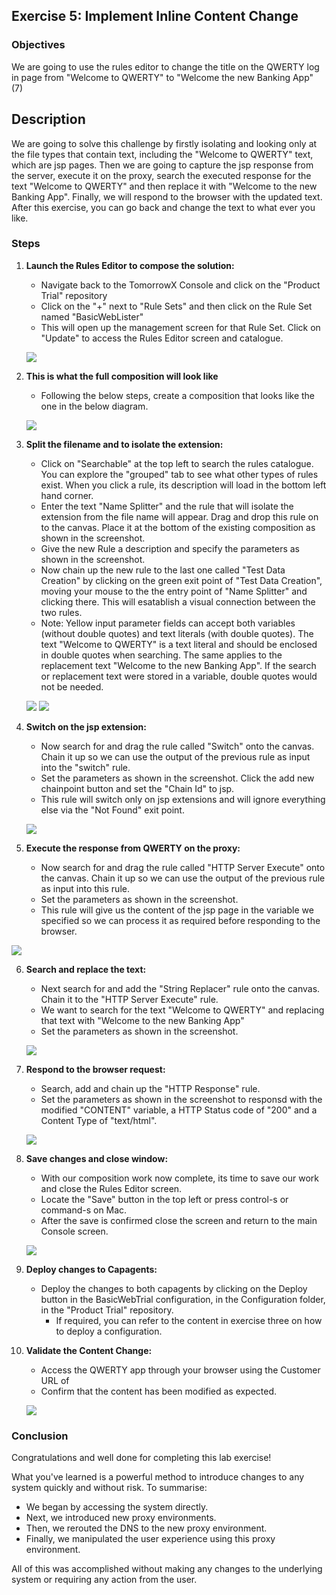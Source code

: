 
## Exercise 5: Implement Inline Content Change

### Objectives

We are going to use the rules editor to change the title on the QWERTY log in page from "Welcome to QWERTY" to "Welcome the new Banking App" (7)

## Description

We are going to solve this challenge by firstly isolating and looking only at the file types that contain text, including the "Welcome to QWERTY" text, which are jsp pages.  Then we are going to capture the jsp response from the server, execute it on the proxy, search the executed response for the text "Welcome to QWERTY" and then replace it with "Welcome to the new Banking App".  Finally, we will respond to the browser with the updated text. After this exercise, you can go back and change the text to what ever you like.

### Steps

1. **Launch the Rules Editor to compose the solution:**
    - Navigate back to the TomorrowX Console and click on the "Product Trial" repository
    - Click on the "+" next to "Rule Sets" and then click on the Rule Set named "BasicWebLister"
    - This will open up the management screen for that Rule Set.  Click on "Update" to access the Rules Editor screen and catalogue.
  
    ![](images/open-rules-editor.png)

2. **This is what the full composition will look like**
    - Following the below steps, create a composition that looks like the one in the below diagram.

    ![](images/full-composition.png)

3. **Split the filename and to isolate the extension:**

    - Click on "Searchable" at the top left to search the rules catalogue.  You can explore the "grouped" tab to see what other types of rules exist.  When you click a rule, its description will load in the bottom left hand corner.
    - Enter the text "Name Splitter" and the rule that will isolate the extension from the file name will appear.  Drag and drop this rule on to the canvas.  Place it at the bottom of the existing composition as shown in the screenshot.
    - Give the new Rule a description and specify the parameters as shown in the screenshot.
    - Now chain up the new rule to the last one called "Test Data Creation" by clicking on the green exit point of "Test Data Creation", moving your mouse to the the entry point of "Name Splitter" and clicking there.  This will esatablish a visual connection between the two rules.
    - Note: Yellow input parameter fields can accept both variables (without double quotes) and text literals (with double quotes). The text "Welcome to QWERTY" is a text literal and should be enclosed in double quotes when searching. The same applies to the replacement text "Welcome to the new Banking App". If the search or replacement text were stored in a variable, double quotes would not be needed. 

    ![](images/entry-exit.png)
    ![](images/name-spliter.png)

4. **Switch on the jsp extension:**

    - Now search for and drag the rule called "Switch" onto the canvas. Chain it up so we can use the output of the previous rule as input into the "switch" rule.
    - Set the parameters as shown in the screenshot. Click the add new chainpoint button and set the "Chain Id" to jsp.
    - This rule will switch only on jsp extensions and will ignore everything else via the "Not Found" exit point.

    ![](images/switch.png)

5. **Execute the response from QWERTY on the proxy:**

    - Now search for and drag the rule called "HTTP Server Execute" onto the canvas. Chain it up so we can use the output of the previous rule as input into this rule.
    - Set the parameters as shown in the screenshot.
    - This rule will give us the content of the jsp page in the variable we specified so we can process it as required before responding to the browser.

![](images/http-server-execute.png)

6. **Search and replace the text:**

    - Next search for and add the "String Replacer" rule onto the canvas. Chain it to the "HTTP Server Execute" rule.  
    - We want to search for the text "Welcome to QWERTY" and replacing that text with "Welcome to the new Banking App"
    - Set the parameters as shown in the screenshot.

    ![](images/string-replacer.png)
        
7. **Respond to the browser request:**

    - Search, add and chain up the "HTTP Response" rule.
    - Set the parameters as shown in the screenshot to responsd with the modified "CONTENT" variable, a HTTP Status code of "200" and a Content Type of "text/html".

    ![](images/http-response.png)

8. **Save changes and close window:**

    - With our composition work now complete, its time to save our work and close the Rules Editor screen.
    - Locate the "Save" button in the top left or press control-s or command-s on Mac.
    - After the save is confirmed close the screen and return to the main Console screen.

    ![](images/save-complete.png)

9. **Deploy changes to Capagents:**
    - Deploy the changes to both capagents by clicking on the Deploy button in the BasicWebTrial configuration, in the Configuration folder, in the "Product Trial" repository.
        - If required, you can refer to the content in exercise three on how to deploy a configuration.


10. **Validate the Content Change:**
    - Access the QWERTY app through your browser using the Customer URL of <inject key="DNSZoneName" enableCopy="true" />
    - Confirm that the content has been modified as expected.

    ![](images/final.png)

  
### Conclusion

Congratulations and well done for completing this lab exercise!

What you've learned is a powerful method to introduce changes to any system quickly and without risk. To summarise:

- We began by accessing the system directly.
- Next, we introduced new proxy environments.
- Then, we rerouted the DNS to the new proxy environment.
- Finally, we manipulated the user experience using this proxy environment.

All of this was accomplished without making any changes to the underlying system or requiring any action from the user.
